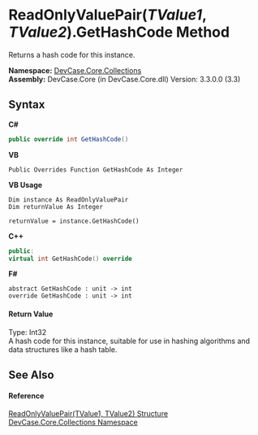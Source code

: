 # ReadOnlyValuePair(*TValue1*, *TValue2*).GetHashCode Method 
 

Returns a hash code for this instance.

**Namespace:**&nbsp;<a href="N_DevCase_Core_Collections">DevCase.Core.Collections</a><br />**Assembly:**&nbsp;DevCase.Core (in DevCase.Core.dll) Version: 3.3.0.0 (3.3)

## Syntax

**C#**<br />
``` C#
public override int GetHashCode()
```

**VB**<br />
``` VB
Public Overrides Function GetHashCode As Integer
```

**VB Usage**<br />
``` VB Usage
Dim instance As ReadOnlyValuePair
Dim returnValue As Integer

returnValue = instance.GetHashCode()
```

**C++**<br />
``` C++
public:
virtual int GetHashCode() override
```

**F#**<br />
``` F#
abstract GetHashCode : unit -> int 
override GetHashCode : unit -> int 
```


#### Return Value
Type: Int32<br />A hash code for this instance, suitable for use in hashing algorithms and data structures like a hash table.

## See Also


#### Reference
<a href="T_DevCase_Core_Collections_ReadOnlyValuePair_2">ReadOnlyValuePair(TValue1, TValue2) Structure</a><br /><a href="N_DevCase_Core_Collections">DevCase.Core.Collections Namespace</a><br />